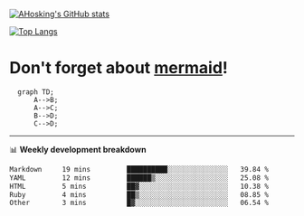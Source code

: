 [![AHosking's GitHub stats](https://github-readme-stats.vercel.app/api?username=ahosking&count_private=true&show_icons=true&theme=onedark&hide_rank=true&include_all_commits=true)](https://github.com/ahosking)

[![Top Langs](https://github-readme-stats.vercel.app/api/top-langs/?username=ahosking&layout=compact&theme=onedark)](https://github.com/ahosking)


# Don't forget about [mermaid](https://github.blog/2022-02-14-include-diagrams-markdown-files-mermaid/)!

```mermaid
  graph TD;
      A-->B;
      A-->C;
      B-->D;
      C-->D;
```
-------

📊 **Weekly development breakdown**

<!--START_SECTION:waka-->

```txt
Markdown     19 mins         ██████████░░░░░░░░░░░░░░░   39.84 %
YAML         12 mins         ██████▒░░░░░░░░░░░░░░░░░░   25.08 %
HTML         5 mins          ██▓░░░░░░░░░░░░░░░░░░░░░░   10.38 %
Ruby         4 mins          ██▒░░░░░░░░░░░░░░░░░░░░░░   08.85 %
Other        3 mins          █▓░░░░░░░░░░░░░░░░░░░░░░░   06.54 %
```

<!--END_SECTION:waka-->
